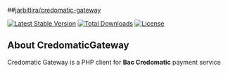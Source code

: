##[jarbitlira/credomatic-gateway](https:://github.com/jarbitlira/credomatic-gateway)

[![Latest Stable Version](https://poser.pugx.org/jarbitlira/credomatic-gateway/v/stable)](https://packagist.org/packages/jarbitlira/credomatic-gateway)
[![Total Downloads](https://poser.pugx.org/jarbitlira/credomatic-gateway/downloads)](https://packagist.org/packages/jarbitlira/credomatic-gateway)
[![License](https://poser.pugx.org/jarbitlira/credomatic-gateway/license)](https://packagist.org/packages/jarbitlira/credomatic-gateway)


## About CredomaticGateway

Credomatic Gateway is a PHP client for **Bac Credomatic** payment service